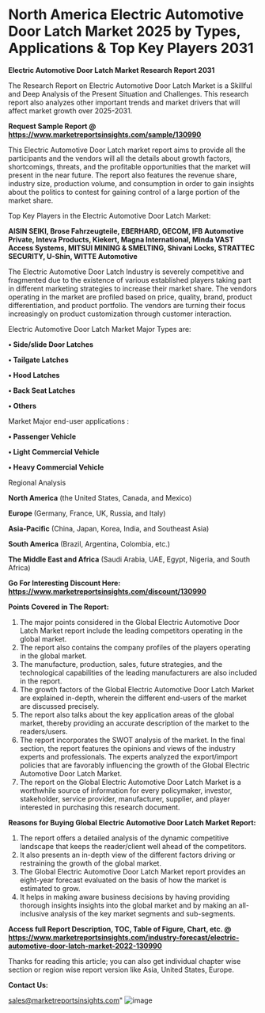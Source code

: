# North America Electric Automotive Door Latch Market 2025 by Types, Applications & Top Key Players 2031

<strong>Electric Automotive Door Latch Market Research Report 2031</strong>

The Research Report on Electric Automotive Door Latch Market is a Skillful and Deep Analysis of the Present Situation and Challenges. This research report also analyzes other important trends and market drivers that will affect market growth over 2025-2031.

<strong>Request Sample Report @ <a href=https://www.marketreportsinsights.com/sample/130990>https://www.marketreportsinsights.com/sample/130990</a></strong>

This Electric Automotive Door Latch market report aims to provide all the participants and the vendors will all the details about growth factors, shortcomings, threats, and the profitable opportunities that the market will present in the near future. The report also features the revenue share, industry size, production volume, and consumption in order to gain insights about the politics to contest for gaining control of a large portion of the market share.

Top Key Players in the Electric Automotive Door Latch Market:

<strong>AISIN SEIKI, Brose Fahrzeugteile, EBERHARD, GECOM, IFB Automotive Private, Inteva Products, Kiekert, Magna International, Minda VAST Access Systems, MITSUI MINING & SMELTING, Shivani Locks, STRATTEC SECURITY, U-Shin, WITTE Automotive</strong>

The Electric Automotive Door Latch Industry is severely competitive and fragmented due to the existence of various established players taking part in different marketing strategies to increase their market share. The vendors operating in the market are profiled based on price, quality, brand, product differentiation, and product portfolio. The vendors are turning their focus increasingly on product customization through customer interaction.

Electric Automotive Door Latch Market Major Types are:

<strong>• Side/slide Door Latches

• Tailgate Latches

• Hood Latches

• Back Seat Latches

• Others</strong>

Market Major end-user applications :

<strong>• Passenger Vehicle

• Light Commercial Vehicle

• Heavy Commercial Vehicle</strong>

Regional Analysis

</u><strong><b>North America</b></strong> (the United States, Canada, and Mexico)

<strong><b>Europe </b></strong>(Germany, France, UK, Russia, and Italy)

<strong><b>Asia-Pacific</b></strong> (China, Japan, Korea, India, and Southeast Asia)

<strong><b>South America</b></strong> (Brazil, Argentina, Colombia, etc.)

<strong><b>The Middle East and Africa</b></strong> (Saudi Arabia, UAE, Egypt, Nigeria, and South Africa)

<strong>Go For Interesting Discount Here: <a href=https://www.marketreportsinsights.com/discount/130990>https://www.marketreportsinsights.com/discount/130990</a></strong>

<strong>Points Covered in The Report:</strong>
<ol>
  <li>The major points considered in the Global Electric Automotive Door Latch Market report include the leading competitors operating in the global market.</li>
  <li>The report also contains the company profiles of the players operating in the global market.</li>
  <li>The manufacture, production, sales, future strategies, and the technological capabilities of the leading manufacturers are also included in the report.</li>
  <li>The growth factors of the Global Electric Automotive Door Latch Market are explained in-depth, wherein the different end-users of the market are discussed precisely.</li>
  <li>The report also talks about the key application areas of the global market, thereby providing an accurate description of the market to the readers/users.</li>
  <li>The report incorporates the SWOT analysis of the market. In the final section, the report features the opinions and views of the industry experts and professionals. The experts analyzed the export/import policies that are favorably influencing the growth of the Global Electric Automotive Door Latch Market.</li>
  <li>The report on the Global Electric Automotive Door Latch Market is a worthwhile source of information for every policymaker, investor, stakeholder, service provider, manufacturer, supplier, and player interested in purchasing this research document.</li>
</ol>
<strong>Reasons for Buying Global Electric Automotive Door Latch Market Report:</strong>

<ol>
  <li>The report offers a detailed analysis of the dynamic competitive landscape that keeps the reader/client well ahead of the competitors.</li>
  <li>It also presents an in-depth view of the different factors driving or restraining the growth of the global market.</li>
  <li>The Global Electric Automotive Door Latch Market report provides an eight-year forecast evaluated on the basis of how the market is estimated to grow.</li>
  <li>It helps in making aware business decisions by having providing thorough insights insights into the global market and by making an all-inclusive analysis of the key market segments and sub-segments.</li>
</ol>
<strong>Access full Report Description, TOC, Table of Figure, Chart, etc. @ <a href=https://www.marketreportsinsights.com/industry-forecast/electric-automotive-door-latch-market-2022-130990>https://www.marketreportsinsights.com/industry-forecast/electric-automotive-door-latch-market-2022-130990</a></strong>


Thanks for reading this article; you can also get individual chapter wise section or region wise report version like Asia, United States, Europe.

<strong>Contact Us:</strong>

sales@marketreportsinsights.com"
![image](https://github.com/user-attachments/assets/b170fd46-5e0b-4094-8f2e-0a08f06bd746)
